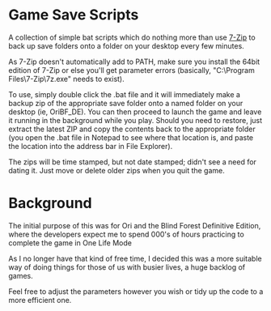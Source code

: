 # Game Save Scripts

A collection of simple bat scripts which do nothing more than use [7-Zip](https://www.7-zip.org/) to back up save folders onto a folder on your desktop every few minutes.

As 7-Zip doesn't automatically add to PATH, make sure you install the 64bit edition of 7-Zip or else you'll get parameter errors (basically, "C:\Program Files\7-Zip\7z.exe" needs to exist).

To use, simply double click the .bat file and it will immediately make a backup zip of the appropriate save folder onto a named folder on your desktop (ie, OriBF_DE). You can then proceed to launch the game and leave it running in the background while you play. Should you need to restore, just extract the latest ZIP and copy the contents back to the appropriate folder (you open the .bat file in Notepad to see where that location is, and paste the location into the address bar in File Explorer).

The zips will be time stamped, but not date stamped; didn't see a need for dating it. Just move or delete older zips when you quit the game.


# Background

The initial purpose of this was for Ori and the Blind Forest Definitive Edition, where the developers expect me to spend 000's of hours practicing to
complete the game in One Life Mode

As I no longer have that kind of free time, I decided this was a more suitable way of doing things for those of us with busier lives, a huge backlog of games.

Feel free to adjust the parameters however you wish or tidy up the code to a more efficient one.
